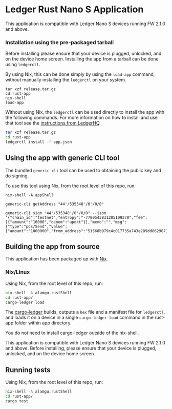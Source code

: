 # Ledger Rust Nano S Application

This application is compatible with Ledger Nano S devices running FW 2.1.0 and above.

### Installation using the pre-packaged tarball

Before installing please ensure that your device is plugged, unlocked, and on the device home screen. 
Installing the app from a tarball can be done using `ledgerctl`.

By using Nix, this can be done simply by using the `load-app` command, without manually installing the `ledgerctl` on your system.

```
tar xzf release.tar.gz
cd rust-app
nix-shell
load-app
```

Without using Nix, the `ledgerctl` can be used directly to install the app with the following commands.
For more information on how to install and use that tool see the [instructions from LedgerHQ](https://github.com/LedgerHQ/ledgerctl).

```bash
tar xzf release.tar.gz
cd rust-app
ledgerctl install -f app.json
```

## Using the app with generic CLI tool

The bundled `generic-cli` tool can be used to obtaining the public key and do signing.

To use this tool using Nix, from the root level of this repo, run:

```
nix-shell -A appShell

generic-cli getAddress "44'/535348'/0'/0/0"

generic-cli sign "44'/535348'/0'/0/0" --json '{"chain_id":"testnet","entropy":"-7780543831205109370","fee":[{"amount":"10000","denom":"upokt"}],"memo":"","msg":{"type":"pos/Send","value":{"amount":"1000000","from_address":"51568b979c4c017735a743e289dd862987143290","to_address":"51568b979c4c017735a743e289dd862987143290"}}}'
```

## Building the app from source

This application has been packaged up with [Nix](https://nixos.org/).

### Nix/Linux

Using Nix, from the root level of this repo, run:

```bash
nix-shell -A alamgu.rustShell
cd rust-app/
cargo-ledger load
````

The [cargo-ledger](https://github.com/LedgerHQ/cargo-ledger.git) builds, outputs a `hex` file and a manifest file for `ledgerctl`, and loads it on a device in a single `cargo-ledger load` command in the rust-app folder within app directory.

You do not need to install cargo-ledger outside of the nix-shell.

This application is compatible with Ledger Nano S devices running FW 2.1.0 and above. Before installing, please ensure that your device is plugged, unlocked, and on the device home screen. 

## Running tests

Using Nix, from the root level of this repo, run:

```bash
nix-shell -A alamgu.rustShell
cd rust-app/
cargo test
````
